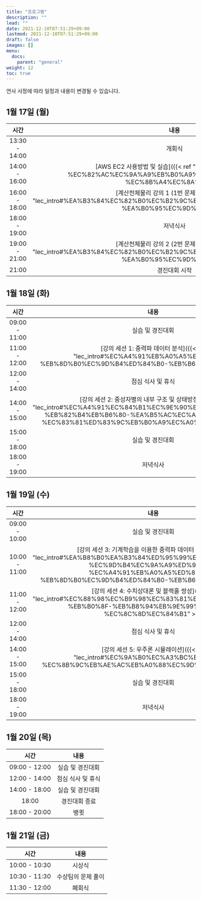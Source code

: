 ```yaml
---
title: "프로그램"
description: ""
lead: ""
date: 2021-12-10T07:51:29+09:00
lastmod: 2021-12-10T07:51:29+09:00
draft: false
images: []
menu: 
  docs:
    parent: "general"
weight: 12
toc: true
---
```


연사 사정에 따라 일정과 내용이 변경될 수 있습니다.

## 1월 17일 (월)

| 시간          |  내용                        |
| :-----------: | :----------------------: |
| 13:30 - 14:00 | 개회식                   |
| 14:00 - 16:00 | [AWS EC2 사용방법 및 실습]({{< ref "lec_intro#aws-ec2-%EC%82%AC%EC%9A%A9%EB%B0%A9%EB%B2%95-%EB%B0%8F-%EC%8B%A4%EC%8A%B5" >}}) |
| 16:00 - 18:00 | [계산천체물리 강의 1 (1번 문제 관련)]({{< ref "lec_intro#%EA%B3%84%EC%82%B0%EC%B2%9C%EC%B2%B4%EB%AC%BC%EB%A6%AC-%EA%B0%95%EC%9D%98-1" >}}) |
| 18:00 - 19:00 | 저녁식사 |
| 19:00 - 21:00 | [계산천체물리 강의 2 (2번 문제 관련)]({{< ref "lec_intro#%EA%B3%84%EC%82%B0%EC%B2%9C%EC%B2%B4%EB%AC%BC%EB%A6%AC-%EA%B0%95%EC%9D%98-2" >}}) | |
| 21:00 | 경진대회 시작 |

## 1월 18일 (화)

|     시간      |                           내용                           |
| :-----------: | :------------------------------------------------------: |
| 09:00 - 11:00 |           실습 및 경진대회           |
| 11:00 - 12:00 | [강의 세션 1: 중력파 데이터 분석]({{< ref "lec_intro#%EC%A4%91%EB%A0%A5%ED%8C%8C-%EB%8D%B0%EC%9D%B4%ED%84%B0-%EB%B6%84%EC%84%9D" >}}) |         |
| 12:00 - 14:00 |                    점심 식사 및 휴식                     |
| 14:00 - 15:00 | [강의 세션 2: 중성자별의 내부 구조 및 상태방정식]({{< ref "lec_intro#%EC%A4%91%EC%84%B1%EC%9E%90%EB%B3%84%EC%9D%98-%EB%82%B4%EB%B6%80-%EA%B5%AC%EC%A1%B0-%EB%B0%8F-%EC%83%81%ED%83%9C%EB%B0%A9%EC%A0%95%EC%8B%9D" >}}) | |
| 15:00 - 18:00 |           실습 및 경진대회           |
| 18:00 - 19:00 |                      저녁식사                       |

## 1월 19일 (수)

|     시간      |                             내용                             |
| :-----------: | :----------------------------------------------------------: |
| 09:00 - 10:00 |           실습 및 경진대회           |
| 10:00 - 11:00 | [강의 세션 3: 기계학습을 이용한 중력파 데이터 분석]({{< ref "lec_intro#%EA%B8%B0%EA%B3%84%ED%95%99%EC%8A%B5%EC%9D%84-%EC%9D%B4%EC%9A%A9%ED%95%9C-%EC%A4%91%EB%A0%A5%ED%8C%8C-%EB%8D%B0%EC%9D%B4%ED%84%B0-%EB%B6%84%EC%84%9D" >}}) |           |
| 11:00 - 12:00 | [강의 세션 4: 수치상대론 및 블랙홀 쌍성]({{< ref "lec_intro#%EC%88%98%EC%B9%98%EC%83%81%EB%8C%80%EB%A1%A0-%EB%B0%8F-%EB%B8%94%EB%9E%99%ED%99%80-%EC%8C%8D%EC%84%B1" >}}) | |
| 12:00 - 14:00 |                      점심 식사 및 휴식                       |
| 14:00 - 15:00 | [강의 세션 5: 우주론 시뮬레이션]({{< ref "lec_intro#%EC%9A%B0%EC%A3%BC%EB%A1%A0-%EC%8B%9C%EB%AE%AC%EB%A0%88%EC%9D%B4%EC%85%98" >}}) |            |
| 15:00 - 18:00 |           실습 및 경진대회           |
| 18:00 - 19:00 |                      저녁식사                       |

## 1월 20일 (목)

|     시간      |                             내용                             |
| :-----------: | :----------------------------------------------------------: |
| 09:00 - 12:00 |                      실습 및 경진대회                       |
| 12:00 - 14:00 |                      점심 식사 및 휴식                       |
| 14:00 - 18:00 | 실습 및 경진대회 |
|     18:00     |                          경진대회 종료                           |
| 18:00 - 20:00 |                             뱅큇                             |

## 1월 21일 (금)

|     시간      |        내용        |
| :-----------: | :----------------: |
| 10:00 - 10:30 |       시상식       |
| 10:30 - 11:30 | 수상팀의 문제 풀이 |
| 11:30 - 12:00 |       폐회식       |